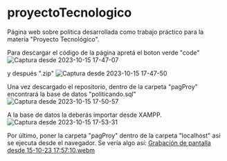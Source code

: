 # proyectoTecnologico
Página web sobre politica desarrollada como trabajo práctico para la materia "Proyecto Tecnológico".

Para descargar el código de la página apretá el boton verde "code"  
![Captura desde 2023-10-15 17-47-07](https://github.com/proyectoTecnologico2023/proyectoTecnologico/assets/146397740/f38bbae6-97ac-4360-81d4-18c85fc353ad)

y después ".zip"
![Captura desde 2023-10-15 17-47-50](https://github.com/proyectoTecnologico2023/proyectoTecnologico/assets/146397740/63170b15-bc05-4817-9fba-e443792b6bc5)

Una vez descargado el repositorio, dentro de la carpeta "pagProy" encontrará la base de datos "politicando.sql"
![Captura desde 2023-10-15 17-50-57](https://github.com/proyectoTecnologico2023/proyectoTecnologico/assets/146397740/6976fa05-6c67-4bc3-baa9-d6a5b0692b54)

A la base de datos la deberás importar desde XAMPP.
![Captura desde 2023-10-15 17-53-31](https://github.com/proyectoTecnologico2023/proyectoTecnologico/assets/146397740/c48172b8-982c-4bbf-9ba7-aa7561539f77)


Por último, poner la carpeta "pagProy" dentro de la carpeta "localhost" así se ejecuta desde el navegador. 
Se vería algo así:
[Grabación de pantalla desde 15-10-23 17:57:10.webm](https://github.com/proyectoTecnologico2023/proyectoTecnologico/assets/146397740/5b7b4e1b-21a4-4943-9324-ac7b69786b6e)
